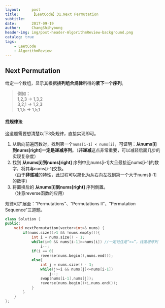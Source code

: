 ```yaml
---
layout:     post
title:      【LeetCode】31.Next Permutation
subtitle:   
date:       2017-09-19
author:     ChangShihyoung
header-img: img/post-header-AlgorithmReview-background.png
catalog: true
tags:
    - LeetCode
    - AlgorithmReview
---
```


## Next Permutation 
给定一个数组，显示其根据**排列组合规律**所得的**紧下一个序列**。  
  
> 例如：  
> 1,2,3 → 1,3,2  
3,2,1 → 1,2,3  
1,1,5 → 1,5,1   

#### 找规律法 
这道题需要想清楚以下3条规律，直接实现即可。  
1. 从后向前遍历数对，找到第一个`nums[i-1] < nums[i]`，可证明：**从nums[i]到nums[right]一定是递减序列**。（**非递减**这点非常重要，可以减轻后面几步的实现复杂度）  
2. 找到 **从nums[i]到nums[right]** 序列中比nums[i-1]大且最接近nums[i-1]的数字，将其与nums[i-1]交换。  
（由于**非递减**的特性，此过程可以简化为从右向左找到第一个大于nums[i-1]的数字）  
3. 将置换后的 **从nums[i]到nums[right]** 序列倒置。  
（注意reverse函数的应用）  

规律可扩展至：“Permutations”、“Permutations II”、“Permutation Sequence”三道题。  

```C++
class Solution {
public:
    void nextPermutation(vector<int>& nums) {
        if(nums.size()>1 && !nums.empty()){
			int i = nums.size() - 1;
			while(i>0 && nums[i-1]>=nums[i]) //一定记住是“>=”，找递增序列
				i--;
			if(i == 0)
				reverse(nums.begin(),nums.end());
			else{
				int j = nums.size() - 1;
				while(j>=i && nums[j]<=nums[i-1])
					j--;
				swap(nums[i-1],nums[j]);
				reverse(nums.begin()+i,nums.end());
			}
		}
    }
};
```